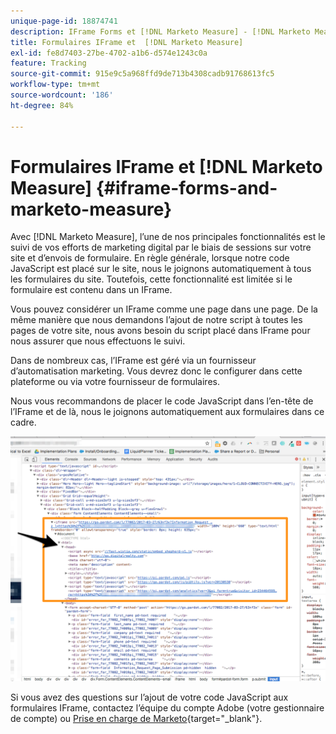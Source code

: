 ```yaml
---
unique-page-id: 18874741
description: IFrame Forms et [!DNL Marketo Measure] - [!DNL Marketo Measure]
title: Formulaires IFrame et  [!DNL Marketo Measure]
exl-id: fe8d7403-27be-4702-a1b6-d574e1243c0a
feature: Tracking
source-git-commit: 915e9c5a968ffd9de713b4308cadb91768613fc5
workflow-type: tm+mt
source-wordcount: '186'
ht-degree: 84%

---
```


# Formulaires IFrame et [!DNL Marketo Measure] {#iframe-forms-and-marketo-measure}

Avec [!DNL Marketo Measure], l’une de nos principales fonctionnalités est le suivi de vos efforts de marketing digital par le biais de sessions sur votre site et d’envois de formulaire. En règle générale, lorsque notre code JavaScript est placé sur le site, nous le joignons automatiquement à tous les formulaires du site. Toutefois, cette fonctionnalité est limitée si le formulaire est contenu dans un IFrame.

Vous pouvez considérer un IFrame comme une page dans une page. De la même manière que nous demandons l’ajout de notre script à toutes les pages de votre site, nous avons besoin du script placé dans IFrame pour nous assurer que nous effectuons le suivi.

Dans de nombreux cas, l’IFrame est géré via un fournisseur d’automatisation marketing. Vous devrez donc le configurer dans cette plateforme ou via votre fournisseur de formulaires.

Nous vous recommandons de placer le code JavaScript dans l’en-tête de l’IFrame et de là, nous le joignons automatiquement aux formulaires dans ce cadre.

![](assets/1-1.png)

Si vous avez des questions sur l’ajout de votre code JavaScript aux formulaires IFrame, contactez l’équipe du compte Adobe (votre gestionnaire de compte) ou [Prise en charge de Marketo](https://nation.marketo.com/t5/support/ct-p/Support){target="_blank"}.

